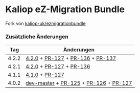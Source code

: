 Kaliop eZ-Migration Bundle
==========================

Fork von [kaliop-uk/ezmigrationbundle](https://github.com/kaliop-uk/ezmigrationbundle)

### Zusätzliche Änderungen

| Tag | Änderungen |
| ---  | ---  |
| 4.2.2  | [4.2.0](https://github.com/kaliop-uk/ezmigrationbundle/commit/dde077877bd231cf94df7162e06ac80d8c338af5) + [PR-127](https://github.com/kaliop-uk/ezmigrationbundle/pull/127) + [PR-136](https://github.com/kaliop-uk/ezmigrationbundle/pull/136) + [PR-137](https://github.com/kaliop-uk/ezmigrationbundle/pull/137) |
| 4.2.1  | [4.2.0](https://github.com/kaliop-uk/ezmigrationbundle/commit/dde077877bd231cf94df7162e06ac80d8c338af5) + [PR-127](https://github.com/kaliop-uk/ezmigrationbundle/pull/127) + [PR-136](https://github.com/kaliop-uk/ezmigrationbundle/pull/136) |
| 4.1.1  | [4.1.0](https://github.com/kaliop-uk/ezmigrationbundle/commit/59c96b406741af2303265bf0127326d8f8458c77) + [PR-127](https://github.com/kaliop-uk/ezmigrationbundle/pull/127) |
| 4.0.2  | [dev-master](https://github.com/kaliop-uk/ezmigrationbundle/commit/b101c451d6d540bb8d747345e33d5060faaabc4d) + [PR-125](https://github.com/kaliop-uk/ezmigrationbundle/pull/125) + [PR-126](https://github.com/kaliop-uk/ezmigrationbundle/pull/126) + [PR-127](https://github.com/kaliop-uk/ezmigrationbundle/pull/127) |
